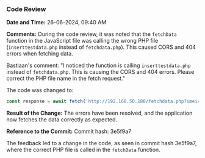 ### Code Review

**Date and Time:** 26-06-2024, 09:40 AM

**Comments:** During the code review, it was noted that the `fetchData` function in the JavaScript file was calling the wrong PHP file (`inserttestdata.php` instead of `fetchdata.php`). This caused CORS and 404 errors when fetching data.

Bastiaan's comment: "I noticed the function is calling `inserttestdata.php` instead of `fetchdata.php`. This is causing the CORS and 404 errors. Please correct the PHP file name in the fetch request."

The code was changed to:

```javascript
const response = await fetch('http://192.168.50.188/fetchdata.php?imei=' + imei);
```

**Result of the Change:** The errors have been resolved, and the application now fetches the data correctly as expected.

**Reference to the Commit:** Commit hash: 3e5f9a7

The feedback led to a change in the code, as seen in commit hash 3e5f9a7, where the correct PHP file is called in the `fetchData` function.

